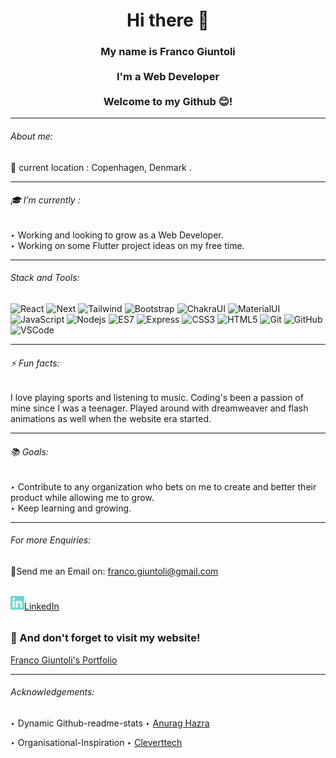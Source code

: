 <h1 align="center">Hi there 👋</h1>





 <h3 align="center"> My name is Franco Giuntoli<br><br> I'm a Web Developer<br><br>Welcome to my Github 😊!</h3>
 <hr> 
 
 
 ###### About me: 
 
📍 current location : Copenhagen, Denmark . 

 
 <hr> 
 
###### 🎓 I’m currently : 

‣ Working and looking to grow as a Web Developer.<br>
‣ Working on some Flutter project ideas on my free time. 
 <hr>

###### Stack and Tools:

![React](https://img.shields.io/badge/-React-informational?style=flat-square&logo=react)
![Next](https://img.shields.io/badge/-Next-black?style=flat-square&logo=nextdotjs)
![Tailwind](https://img.shields.io/badge/-TailwindCSS-9cf?style=flat-square&logo=tailwindcss)
![Bootstrap](https://img.shields.io/badge/-Bootstrap-pink?style=flat-square&logo=bootstrap)
![ChakraUI](https://img.shields.io/badge/-ChakraUI-lightblue?style=flat-square&logo=chakraui)
![MaterialUI](https://img.shields.io/badge/-MaterialUI-white?style=flat-square&logo=mui)
![JavaScript](https://img.shields.io/badge/-JavaScript-yellow?style=flat-square&logo=javascript)
![Nodejs](https://img.shields.io/badge/-NodeJS-green?style=flat-square&logo=Node.js)
![ES7](https://img.shields.io/badge/-ES7-orange?style=flat-square)
![Express](https://img.shields.io/badge/-Express-purple?style=flat-square&logo=express)
![CSS3](https://img.shields.io/badge/-CSS3-1572B6?style=flat-square&logo=css3)
![HTML5](https://img.shields.io/badge/-HTML5-E34F26?style=flat-square&logo=html5&logoColor=white)
![Git](https://img.shields.io/badge/-Git-black?style=flat-square&logo=git)
![GitHub](https://img.shields.io/badge/-GitHub-181717?style=flat-square&logo=github)
![VSCode](https://img.shields.io/badge/-VS_Code-007ACC?style=flat-square&logo=visual-studio-code)

<hr>

###### ⚡ Fun facts: 

I love playing sports and listening to music. Coding's been a passion of mine since I was a teenager. Played around with dreamweaver and flash animations as well when the website era started.
 <hr>

###### 📚 Goals:

 ‣ Contribute to any organization who bets on me to create and better their product while allowing me to grow.<br>
 ‣ Keep learning and growing.
 <hr>

###### For more Enquiries: 

<p>📩Send me an Email on: <a href="mailto: franco.giuntoli@gmail.com">franco.giuntoli@gmail.com</a></p>
<br>
<a href="https://www.linkedin.com/in/francogiuntoli/"><img width='22px' src="https://github.com/francogiuntoli/francogiuntoli/blob/main/linkedin.svg"/>LinkedIn </a>

###### <h3>🤝 And don't forget to visit my website!</h3>
<a href="http://www.francogiuntoli.com" target="_blank">Franco Giuntoli's Portfolio</a>
<hr>

###### Acknowledgements:

 ‣ Dynamic Github-readme-stats ‣ <a href="https://github.com/anuraghazra/github-readme-stats">Anurag Hazra</a>

 ‣ Organisational-Inspiration ‣ <a href="https://github.com/Cleverttech">Cleverttech</a>

